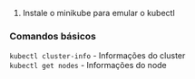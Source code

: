 1. Instale o minikube para emular o kubectl

### Comandos básicos
`kubectl cluster-info` - Informações do cluster  
`kubectl get nodes` - Informações do node 
